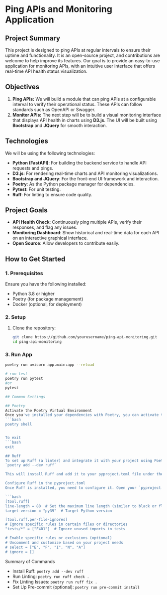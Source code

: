 # Ping APIs and Monitoring Application

## Project Summary
This project is designed to ping APIs at regular intervals to ensure their uptime and functionality. It is an open-source project, and contributions are welcome to help improve its features. Our goal is to provide an easy-to-use application for monitoring APIs, with an intuitive user interface that offers real-time API health status visualization.

## Objectives
1. **Ping APIs:** We will build a module that can ping APIs at a configurable interval to verify their operational status. These APIs can follow standards such as OpenAPI or Swagger.
2. **Monitor APIs:** The next step will be to build a visual monitoring interface that displays API health in charts using **D3.js**. The UI will be built using **Bootstrap** and **JQuery** for smooth interaction.

## Technologies
We will be using the following technologies:
- **Python (FastAPI)**: For building the backend service to handle API requests and pings.
- **D3.js**: For rendering real-time charts and API monitoring visualizations.
- **Bootstrap and JQuery**: For the front-end UI framework and interaction.
- **Poetry**: As the Python package manager for dependencies.
- **Pytest**: For unit testing.
- **Ruff**: For linting to ensure code quality.

## Project Goals
- **API Health Check**: Continuously ping multiple APIs, verify their responses, and flag any issues.
- **Monitoring Dashboard**: Show historical and real-time data for each API on an interactive graphical interface.
- **Open Source**: Allow developers to contribute easily.

## How to Get Started
### 1. Prerequisites
Ensure you have the following installed:
- Python 3.8 or higher
- Poetry (for package management)
- Docker (optional, for deployment)

### 2. Setup
1. Clone the repository:
   ```bash
   git clone https://github.com/yourusername/ping-api-monitoring.git
   cd ping-api-monitoring

### 3. Run App
   ```bash
   poetry run uvicorn app.main:app --reload

   # run test
   poetry run pytest
   #or
   pytest

## Common Settings

## Poetry
Activate the Poetry Virtual Environment
Once you've installed your dependencies with Poetry, you can activate the virtual environment.
   ```bash
   poetry shell


To exit
   ```bash
   exit

## Ruff
To set up Ruff (a linter) and integrate it with your project using Poetry, follow these steps:
`poetry add --dev ruff`

This will install Ruff and add it to your pyproject.toml file under the [tool.poetry.dev-dependencies] section.

Configure Ruff in the pyproject.toml
Once Ruff is installed, you need to configure it. Open your `pyproject.toml` file and add a `[tool.ruff]` section like this:

```bash
[tool.ruff]
line-length = 88  # Set the maximum line length (similar to black or flake8)
target-version = "py39"  # Target Python version

[tool.ruff.per-file-ignores]
# Ignore specific rules in certain files or directories
"tests/*" = ["F401"]  # Ignore unused imports in tests

# Enable specific rules or exclusions (optional)
# Uncomment and customize based on your project needs
# select = ["E", "F", "I", "N", "A"]
# ignore = []
```

Summary of Commands
- Install Ruff: `poetry add --dev ruff`
- Run Linting: `poetry run ruff check .`
- Fix Linting Issues: `poetry run ruff fix .`
- Set Up Pre-commit (optional): `poetry run pre-commit install`
